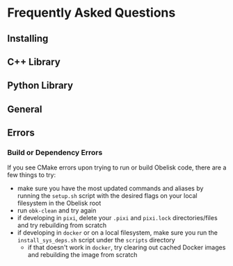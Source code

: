 # Frequently Asked Questions

## Installing

## C++ Library

## Python Library

## General

## Errors

### Build or Dependency Errors
If you see CMake errors upon trying to run or build Obelisk code, there are a few things to try:
* make sure you have the most updated commands and aliases by running the `setup.sh` script with the desired flags on your local filesystem in the Obelisk root
* run `obk-clean` and try again
* if developing in `pixi`, delete your `.pixi` and `pixi.lock` directories/files and try rebuilding from scratch
* if developing in `docker` or on a local filesystem, make sure you run the `install_sys_deps.sh` script under the `scripts` directory
    * if that doesn't work in `docker`, try clearing out cached Docker images and rebuilding the image from scratch
